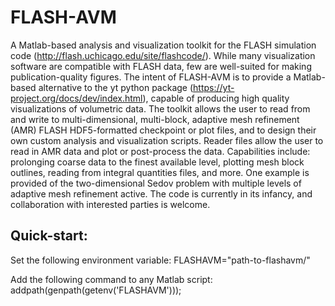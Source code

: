 # FLASH-AVM
A Matlab-based analysis and visualization toolkit for the FLASH simulation code
(http://flash.uchicago.edu/site/flashcode/). While many visualization software
are compatible with FLASH data, few are well-suited for making
publication-quality figures. The intent of FLASH-AVM is to provide a
Matlab-based alternative to the yt python package
(https://yt-project.org/docs/dev/index.html), capable of producing high quality
visualizations of volumetric data. The toolkit allows the user to read from and
write to multi-dimensional, multi-block, adaptive mesh refinement (AMR) FLASH
HDF5-formatted checkpoint or plot files, and to design their own custom
analysis and visualization scripts. Reader files allow the user to read in AMR
data and plot or post-process the data. Capabilities include: prolonging coarse
data to the finest available level, plotting mesh block outlines, reading from
integral quantities files, and more. One example is provided of the
two-dimensional Sedov problem with multiple levels of adaptive mesh refinement
active. The code is currently in its infancy, and collaboration with interested
parties is welcome.

## Quick-start:

Set the following environment variable:
FLASHAVM="path-to-flashavm/"

Add the following command to any Matlab script:
addpath(genpath(getenv('FLASHAVM')));
